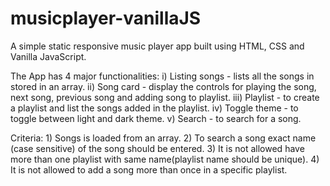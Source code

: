 # musicplayer-vanillaJS
A simple static responsive music player app built using HTML, CSS and Vanilla JavaScript.

The App has 4 major functionalities:
    i) Listing songs - lists all the songs in stored in an array.
    ii) Song card - display the controls for playing the song, next song, previous song and adding song to playlist.
    iii) Playlist - to create a playlist and list the songs added in the playlist.
    iv) Toggle theme - to toggle between light and dark theme.
    v) Search - to search for a song.

Criteria:
    1) Songs is loaded from an array.
    2) To search a song exact name (case sensitive) of the song should be entered.
    3) It is not allowed have more than one playlist with same name(playlist name should be unique).
    4) It is not allowed to add a song more than once in a specific playlist.
